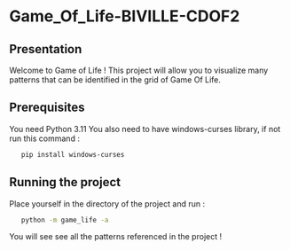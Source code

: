 ﻿# Game_Of_Life-BIVILLE-CDOF2
 ## Presentation
 Welcome to Game of Life !
 This project will allow you to visualize many patterns that can be identified in the grid of Game Of Life.
 ## Prerequisites
 You need Python 3.11 
 You also need to have windows-curses library, if not run this command :
 ```bash
    pip install windows-curses
 ```
## Running the project
 Place yourself in the directory of the project and run :
 ```bash
    python -m game_life -a
 ```
 You will see see all the patterns referenced in the project !
